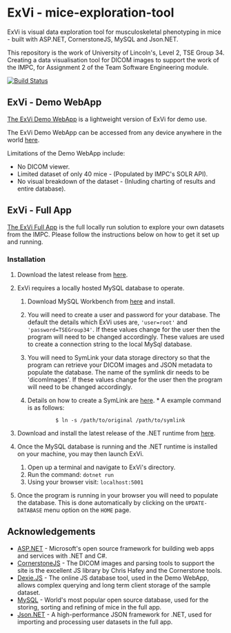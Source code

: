 # ExVi - mice-exploration-tool
ExVi is visual data exploration tool for musculoskeletal phenotyping in mice - built with ASP.NET, CornerstoneJS, MySQL and Json.NET.

This repository is the work of University of Lincoln's, Level 2, TSE Group 34. Creating a data visualisation tool for DICOM images to support the work of the IMPC, for Assignment 2 of the Team Software Engineering module.

[![Build Status](https://travis-ci.com/laurencebrwn/mice-exploration-tool.svg?token=sX5CMpv3R8hjH5qNNqFT&branch=master)](https://travis-ci.com/laurencebrwn/mice-exploration-tool)

## ExVi - Demo WebApp
[The ExVi Demo WebApp](https://github.com/laurencebrwn/mice-exploration-tool/tree/demo) is a lightweight version of ExVi for demo use. 

The ExVi Demo WebApp can be accessed from any device anywhere in the world [here](https://met.azurewebsites.net/).

Limitations of the Demo  WebApp include:
* No DICOM viewer.
* Limited dataset of only 40 mice - (Populated by IMPC's SOLR API).
* No visual breakdown of the dataset - (Inluding charting of results and entire database).

## ExVi - Full App
[The ExVi Full App](https://github.com/laurencebrwn/mice-exploration-tool/) is the full locally run solution to explore your own datasets from the IMPC. Please follow the instructions below on how to get it set up and running.

### Installation
1. Download the latest release from [here](https://github.com/laurencebrwn/mice-exploration-tool/releases).

1. ExVi requires a locally hosted MySQL database to operate.
    1. Download MySQL Workbench from [here](https://dev.mysql.com/downloads/) and install.
    1. You will need to create a user and password for your database. The default the details which ExVi uses are, ```'user=root'``` and ```'password=TSEGroup34'```. If these values change for the user then the program will need to be changed accordingly. These values are used to create a connection string to the local MySql database.
    1. You will need to SymLink your data storage directory so that the program can retrieve your DICOM images and JSON metadata to populate the database. The name of the symlink dir needs to be 'dicomImages'. If these values change for the user then the program will need to be changed accordingly.
    1. Details on how to create a SymLink are [here](https://www.shellhacks.com/symlink-create-symbolic-link-linux/).
            * A example command is as follows: 
            
                    $ ln -s /path/to/original /path/to/symlink
    
1. Download and install the latest release of the .NET runtime from [here](https://dotnet.microsoft.com/download).

1. Once the MySQL database is running and the .NET runtime is installed on your machine, you may then launch ExVi.
    1. Open up a terminal and navigate to ExVi's directory.
    1. Run the command: ```dotnet run```
    1. Using your browser visit: ```localhost:5001```
    
1. Once the program is running in your browser you will need to populate the database. This is done automatically by clicking on the ```UPDATE-DATABASE``` menu option on the ```HOME``` page.

## Acknowledgements
* [ASP.NET](https://dotnet.microsoft.com/apps/aspnet) - Microsoft's open source framework for building web apps and services with .NET and C#.
* [CornerstoneJS](https://github.com/cornerstonejs/cornerstone) - The DICOM images and parsing tools to support the site is the excellent JS library by Chris Hafey and the Cornerstone tools.
* [Dexie.JS](https://dexie.org/) - The online JS database tool, used in the Demo WebApp, allows complex querying and long term client storage of the sample dataset.
* [MySQL](https://www.mysql.com/) - World's most popular open source database, used for the storing, sorting and refining of mice in the full app.
* [Json.NET](https://www.newtonsoft.com/json) - A high-performance JSON framework for .NET, used for importing and processing user datasets in the full app.



